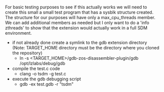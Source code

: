 For basic testing purposes to see if this actually works we will need to
create this small a small test program that has a sysblk structure created.
The structure for our purposes will have only a max_cpu_threads member. We
can add additional members as needed but I only want to do a 'info zthreads'
to show that the extension would actually work in a full SDM environment.

* if not already done create a symlink to the gdb extension directory (Note: TARGET_HOME directory must be the directory where you cloned the repository)
  * ln -s <TARGET_HOME>/gdb-zos-disassembler-plugin/gdb /opt/lzlabs/debug/gdb
* compile the test.c code
  * clang -o tsdm -g test.c
* execute the gdb debugging script
  * gdb -ex test.gdb -r "tsdm"

